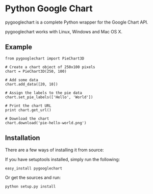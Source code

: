 Python Google Chart
===================

pygooglechart is a complete Python wrapper for the Google Chart API.

pygooglechart works with Linux, Windows and Mac OS X.

Example
-------

    from pygooglechart import PieChart3D

    # Create a chart object of 250x100 pixels
    chart = PieChart3D(250, 100)

    # Add some data
    chart.add_data([20, 10])

    # Assign the labels to the pie data
    chart.set_pie_labels(['Hello', 'World'])

    # Print the chart URL
    print chart.get_url()

    # Download the chart
    chart.download('pie-hello-world.png')

Installation
------------
There are a few ways of installing it from source:

If you have setuptools installed, simply run the following:

    easy_install pygooglechart

Or get the sources and run:

    python setup.py install


